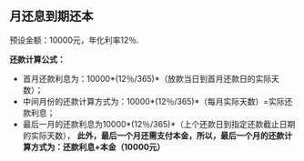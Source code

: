 ﻿## 月还息到期还本

预设金额：10000元，年化利率12％.

**还款计算公式：**

* 首月还款利息为：10000*(12％/365)*（放款当日到首月还款日的实际天数）；
* 中间月份的还款计算方式为：10000*(12％/365)*（每月实际天数）=实际还款利息；
* 最后一月的还款利息为10000*(12％/365)*（上个还款日到指定还款截止日期的实际天数），
**此外，最后一个月还需支付本金，所以，最后一个月的还款计算方式为：还款利息+本金（10000元）**


